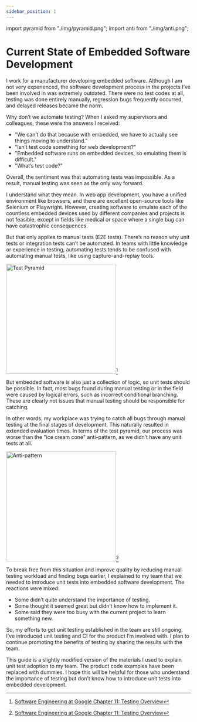 ```yaml
---
sidebar_position: 1
---
```


import pyramid from "./img/pyramid.png";
import anti from "./img/anti.png";

# Current State of Embedded Software Development

I work for a manufacturer developing embedded software. Although I am not very experienced, the software development process in the projects I’ve been involved in was extremely outdated. There were no test codes at all, testing was done entirely manually, regression bugs frequently occurred, and delayed releases became the norm.

Why don’t we automate testing? When I asked my supervisors and colleagues, these were the answers I received:

- "We can’t do that because with embedded, we have to actually see things moving to understand."
- "Isn’t test code something for web development?"
- "Embedded software runs on embedded devices, so emulating them is difficult."
- "What’s test code?"

Overall, the sentiment was that automating tests was impossible. As a result, manual testing was seen as the only way forward.

I understand what they mean. In web app development, you have a unified environment like browsers, and there are excellent open-source tools like Selenium or Playwright. However, creating software to emulate each of the countless embedded devices used by different companies and projects is not feasible, except in fields like medical or space where a single bug can have catastrophic consequences.

But that only applies to manual tests (E2E tests). There’s no reason why unit tests or integration tests can’t be automated. In teams with little knowledge or experience in testing, automating tests tends to be confused with automating manual tests, like using capture-and-replay tools.

<img src={pyramid} alt="Test Pyramid" width="300" />[^1]

But embedded software is also just a collection of logic, so unit tests should be possible. In fact, most bugs found during manual testing or in the field were caused by logical errors, such as incorrect conditional branching. These are clearly not issues that manual testing should be responsible for catching.

In other words, my workplace was trying to catch all bugs through manual testing at the final stages of development. This naturally resulted in extended evaluation times. In terms of the test pyramid, our process was worse than the "ice cream cone" anti-pattern, as we didn’t have any unit tests at all.

<img src={anti} alt="Anti-pattern" width="300" />[^1]

To break free from this situation and improve quality by reducing manual testing workload and finding bugs earlier, I explained to my team that we needed to introduce unit tests into embedded software development. The reactions were mixed:

- Some didn’t quite understand the importance of testing.
- Some thought it seemed great but didn’t know how to implement it.
- Some said they were too busy with the current project to learn something new.

So, my efforts to get unit testing established in the team are still ongoing. I’ve introduced unit testing and CI for the product I’m involved with. I plan to continue promoting the benefits of testing by sharing the results with the team.

This guide is a slightly modified version of the materials I used to explain unit test adoption to my team. The product code examples have been replaced with dummies. I hope this will be helpful for those who understand the importance of testing but don’t know how to introduce unit tests into embedded development.

[^1]: [Software Engineering at Google Chapter 11: Testing Overview](https://abseil.io/resources/swe-book/html/ch11.html)

